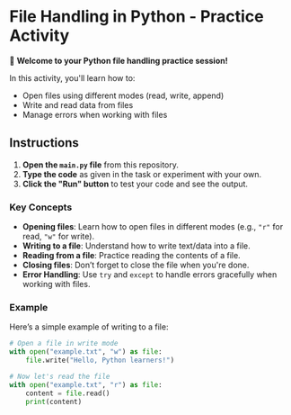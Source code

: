 # File Handling in Python - Practice Activity

👋 **Welcome to your Python file handling practice session!**

In this activity, you'll learn how to:
- Open files using different modes (read, write, append)
- Write and read data from files
- Manage errors when working with files

## Instructions

1. **Open the `main.py` file** from this repository.
2. **Type the code** as given in the task or experiment with your own.
3. **Click the "Run" button** to test your code and see the output.

### Key Concepts

- **Opening files**: Learn how to open files in different modes (e.g., `"r"` for read, `"w"` for write).
- **Writing to a file**: Understand how to write text/data into a file.
- **Reading from a file**: Practice reading the contents of a file.
- **Closing files**: Don’t forget to close the file when you're done.
- **Error Handling**: Use `try` and `except` to handle errors gracefully when working with files.

### Example

Here’s a simple example of writing to a file:

```python
# Open a file in write mode
with open("example.txt", "w") as file:
    file.write("Hello, Python learners!")

# Now let's read the file
with open("example.txt", "r") as file:
    content = file.read()
    print(content)
